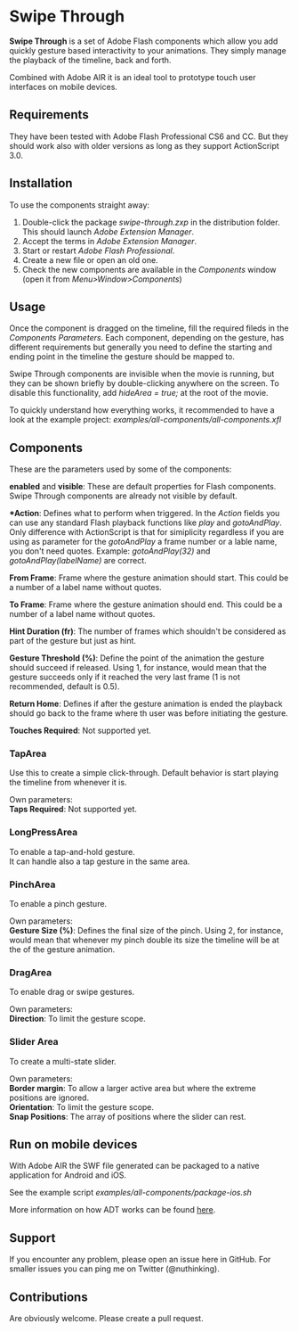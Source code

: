# Swipe Through
**Swipe Through** is a set of Adobe Flash components which allow you add quickly gesture based interactivity to your animations. They simply manage the playback of the timeline, back and forth.

Combined with Adobe AIR it is an ideal tool to prototype touch user interfaces on mobile devices.

## Requirements ##
They have been tested with Adobe Flash Professional CS6 and CC. But they should work also with older versions as long as they support ActionScript 3.0.

## Installation ##
To use the components straight away:

 1. Double-click the package *swipe-through.zxp* in the distribution folder. This should launch *Adobe Extension Manager*.
 2. Accept the terms in *Adobe Extension Manager*.
 3. Start or restart *Adobe Flash Professional*.
 4. Create a new file or open an old one.
 5. Check the new components are available in the *Components* window (open it from *Menu>Window>Components*)

## Usage ##
Once the component is dragged on the timeline, fill the required fileds in the *Components Parameters*. Each component, depending on the gesture, has different requirements but generally you need to define the starting and ending point in the timeline the gesture should be mapped to.

Swipe Through components are invisible when the movie is running, but they can be shown briefly by double-clicking anywhere on the screen. To disable this functionality, add *hideArea = true;* at the root of the movie.

To quickly understand how everything works, it recommended to have a look at the example project: *examples/all-components/all-components.xfl*

## Components ##
These are the parameters used by some of the components:

**enabled** and **visible**: These are default properties for Flash components. Swipe Through components are already not visible by default.

**\*Action**: Defines what to perform when triggered. In the *Action* fields you can use any standard Flash playback functions like *play* and *gotoAndPlay*. Only difference with ActionScript is that for simiplicity regardless if you are using as parameter for the *gotoAndPlay* a frame number or a lable name, you don't need quotes.  Example: *gotoAndPlay(32)* and *gotoAndPlay(labelName)* are correct.

**From Frame**: Frame where the gesture animation should start. This could be a number of a label name without quotes.

**To Frame**: Frame where the gesture animation should end. This could be a number of a label name without quotes.

**Hint Duration (fr)**: The number of frames which shouldn't be considered as part of the gesture but just as hint.

**Gesture Threshold (%)**: Define the point of the animation the gesture should succeed if released. Using 1, for instance, would mean that the gesture succeeds only if it reached the very last frame (1 is not recommended, default is 0.5).

**Return Home**: Defines if after the gesture animation is ended the playback should go back to the frame where th user was before initiating the gesture.

**Touches Required**: Not supported yet.

### TapArea ###
Use this to create a simple click-through. Default behavior is start playing the timeline from whenever it is.

Own parameters:  
**Taps Required**: Not supported yet.  

### LongPressArea ###
To enable a tap-and-hold gesture.  
It can handle also a tap gesture in the same area.

### PinchArea ###
To enable a pinch gesture.  

Own parameters:  
**Gesture Size (%)**: Defines the final size of the pinch. Using 2, for instance, would mean that whenever my pinch double its size the timeline will be at the of the gesture animation.  

### DragArea ###
To enable drag or swipe gestures.

Own parameters:  
**Direction**: To limit the gesture scope.

### Slider Area ###
To create a multi-state slider.

Own parameters:  
**Border margin**: To allow a larger active area but where the extreme positions are ignored.  
**Orientation**: To limit the gesture scope.  
**Snap Positions**: The array of positions where the slider can rest.

## Run on mobile devices ##
With Adobe AIR the SWF file generated can be packaged to a native application for Android and iOS.

See the example script *examples/all-components/package-ios.sh*

More information on how ADT works can be found [here](http://help.adobe.com/en_US/air/build/WS901d38e593cd1bac1e63e3d128cdca935b-8000.html).

## Support ##
If you encounter any problem, please open an issue here in GitHub. For smaller issues you can ping me on Twitter (@nuthinking).

## Contributions ##
Are obviously welcome. Please create a pull request.
